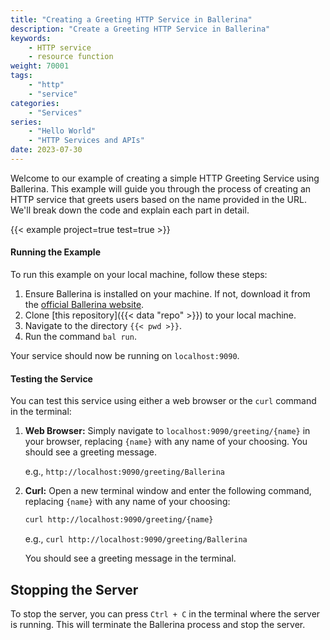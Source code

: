 ```yaml
---
title: "Creating a Greeting HTTP Service in Ballerina"
description: "Create a Greeting HTTP Service in Ballerina"
keywords:
    - HTTP service
    - resource function
weight: 70001
tags: 
    - "http"
    - "service"
categories:
    - "Services"
series:
    - "Hello World"
    - "HTTP Services and APIs"
date: 2023-07-30
---
```


Welcome to our example of creating a simple HTTP Greeting Service using Ballerina. This example will guide you through the process of creating an HTTP service that greets users based on the name provided in the URL. We'll break down the code and explain each part in detail.

<!--more-->


{{< example project=true test=true >}}

#### Running the Example

To run this example on your local machine, follow these steps:

1. Ensure Ballerina is installed on your machine. If not, download it from the [official Ballerina website](https://ballerina.io).
2. Clone [this repository]({{< data "repo" >}}) to your local machine.
3. Navigate to the directory `{{< pwd >}}`.
4. Run the command `bal run`. 

Your service should now be running on `localhost:9090`.

#### Testing the Service

You can test this service using either a web browser or the `curl` command in the terminal:

1. **Web Browser:** Simply navigate to `localhost:9090/greeting/{name}` in your browser, replacing `{name}` with any name of your choosing. You should see a greeting message.
   
   e.g., `http://localhost:9090/greeting/Ballerina`

2. **Curl:** Open a new terminal window and enter the following command, replacing `{name}` with any name of your choosing:

    ```bash
    curl http://localhost:9090/greeting/{name}
    ```

    e.g., `curl http://localhost:9090/greeting/Ballerina`

    You should see a greeting message in the terminal.

## Stopping the Server

To stop the server, you can press `Ctrl + C` in the terminal where the server is running. This will terminate the Ballerina process and stop the server.
